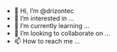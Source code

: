 - 👋 Hi, I’m @drizontec
- 👀 I’m interested in ...
- 🌱 I’m currently learning ...
- 💞️ I’m looking to collaborate on ...
- 📫 How to reach me ...

<!---
drizontec/drizontec is a ✨ special ✨ repository because its `README.md` (this file) appears on your GitHub profile.
You can click the Preview link to take a look at your changes.
--->
